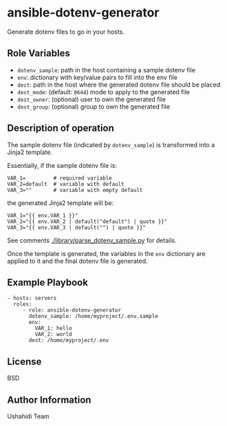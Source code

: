 ansible-dotenv-generator
========================

Generate dotenv files to go in your hosts.

Role Variables
--------------

* `dotenv_sample`: path in the host containing a sample dotenv file
* `env`: dictionary with key/value pairs to fill into the env file
* `dest`: path in the host where the generated dotenv file should be placed
* `dest_mode`: (default: `0644`) mode to apply to the generated file
* `dest_owner`: (optional) user to own the generated file
* `dest_group`: (optional) group to own the generated file

Description of operation
------------------------

The sample dotenv file (indicated by `dotenv_sample`) is transformed into a Jinja2 template. 

Essentially, if the sample dotenv file is:

```
VAR_1=         # required variable
VAR_2=default  # variable with default
VAR_3=""       # variable with empty default
```

the generated Jinja2 template will be:

```
VAR_1="{{ env.VAR_1 }}"
VAR_2="{{ env.VAR_2 | default("default") | quote }}"
VAR_3="{{ env.VAR_3 | default("") | quote }}"
```

See comments [./library/parse_dotenv_sample.py](./library/parse_dotenv_sample.py) for details.

Once the template is generated, the variables in the `env` dictionary are applied to it and the final dotenv file is generated.

Example Playbook
----------------

    - hosts: servers
      roles:
         - role: ansible-dotenv-generator
           dotenv_sample: /home/myproject/.env.sample
           env:
             VAR_1: hello
             VAR_2: world
           dest: /home/myproject/.env

License
-------

BSD

Author Information
------------------

Ushahidi Team
